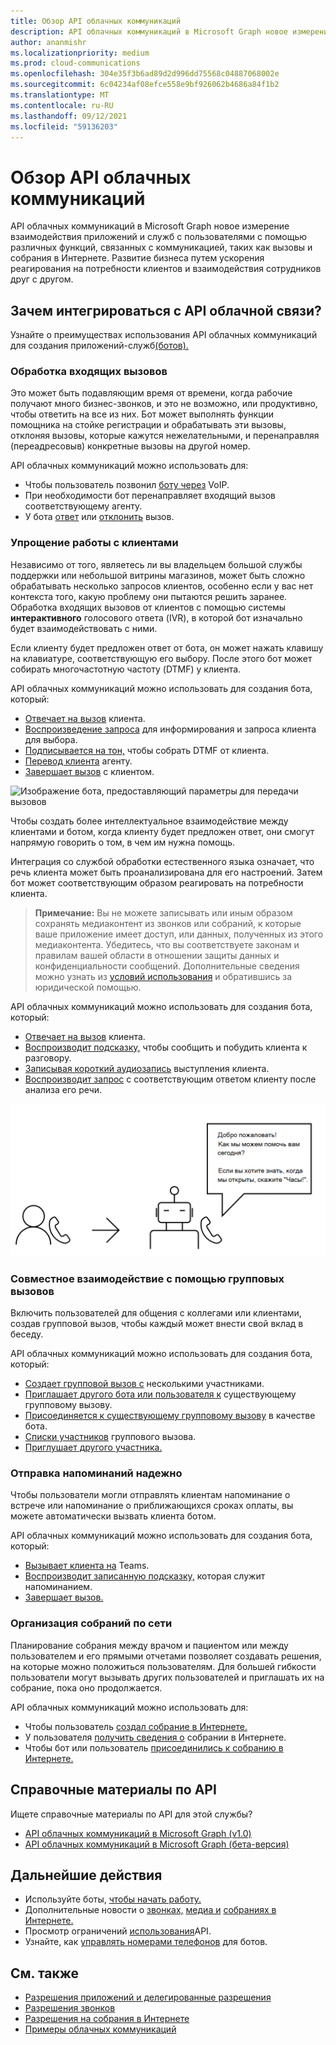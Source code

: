 ```yaml
---
title: Обзор API облачных коммуникаций
description: API облачных коммуникаций в Microsoft Graph новое измерение взаимодействия приложений и служб с пользователями с помощью различных функций, связанных с коммуникацией, таких как вызовы и собрания в Интернете.
author: ananmishr
ms.localizationpriority: medium
ms.prod: cloud-communications
ms.openlocfilehash: 304e35f3b6ad89d2d996dd75568c04887068002e
ms.sourcegitcommit: 6c04234af08efce558e9bf926062b4686a84f1b2
ms.translationtype: MT
ms.contentlocale: ru-RU
ms.lasthandoff: 09/12/2021
ms.locfileid: "59136203"
---
```

# <a name="cloud-communications-api-overview"></a>Обзор API облачных коммуникаций
API облачных коммуникаций в Microsoft Graph новое измерение взаимодействия приложений и служб с пользователями с помощью различных функций, связанных с коммуникацией, таких как вызовы и собрания в Интернете. Развитие бизнеса путем ускорения реагирования на потребности клиентов и взаимодействия сотрудников друг с другом.

## <a name="why-integrate-with-the-cloud-communications-apis"></a>Зачем интегрироваться с API облачной связи?

Узнайте о преимуществах использования API облачных коммуникаций для создания приложений-служб[(ботов).](https://microsoftgraph.github.io/microsoft-graph-comms-samples/docs/articles/calls/register-calling-bot.html?q=create%20bot)

### <a name="handle-incoming-calls"></a>Обработка входящих вызовов

Это может быть подавляющим время от времени, когда рабочие получают много бизнес-звонков, и это не возможно, или продуктивно, чтобы ответить на все из них. Бот может выполнять функции помощника на стойке регистрации и обрабатывать эти вызовы, отклоняя вызовы, которые кажутся нежелательными, и перенаправляя (переадресовыв) конкретные вызовы на другой номер.

API облачных коммуникаций можно использовать для:

- Чтобы пользователь позвонил [боту через](/graph/api/application-post-calls?view=graph-rest-1.0) VoIP.
- При необходимости [](/graph/api/call-redirect?view=graph-rest-1.0) бот перенаправляет входящий вызов соответствующему агенту.
- У бота [ответ](/graph/api/call-answer?view=graph-rest-1.0) или [отклонить](/graph/api/call-reject?view=graph-rest-1.0) вызов.


### <a name="simplify-the-customer-service-experience"></a>Упрощение работы с клиентами
Независимо от того, являетесь ли вы владельцем большой службы поддержки или небольшой витрины магазинов, может быть сложно обрабатывать несколько запросов клиентов, особенно если у вас нет контекста того, какую проблему они пытаются решить заранее. Обработка входящих вызовов от клиентов с помощью системы **интерактивного** голосового ответа (IVR), в которой бот изначально будет взаимодействовать с ними.

Если клиенту будет предложен ответ от бота, он может нажать клавишу на клавиатуре, соответствующую его выбору. После этого бот может собирать многочастотную частоту (DTMF) у клиента.

API облачных коммуникаций можно использовать для создания бота, который:

- [Отвечает на вызов](/graph/api/call-answer?view=graph-rest-1.0) клиента.
- [Воспроизведение запроса](/graph/api/call-playprompt?view=graph-rest-1.0) для информирования и запроса клиента для выбора.
- [Подписывается на тон,](/graph/api/call-subscribetotone?view=graph-rest-1.0) чтобы собрать DTMF от клиента.
- [Перевод клиента](/graph/api/call-transfer?view=graph-rest-1.0) агенту.
- [Завершает вызов](/graph/api/call-delete?view=graph-rest-1.0) с клиентом.

![Изображение бота, предоставляющий параметры для передачи вызовов](images/communications-ivr-transfer.png)

Чтобы создать более интеллектуальное взаимодействие между клиентами и ботом, когда клиенту будет предложен ответ, они смогут напрямую говорить о том, в чем им нужна помощь.

Интеграция со службой обработки естественного языка означает, что речь клиента может быть проанализирована для его настроений. Затем бот может соответствующим образом реагировать на потребности клиента.

>**Примечание:** Вы не можете записывать или иным образом сохранять медиаконтент из звонков или собраний, к которые ваше приложение имеет доступ, или данных, полученных из этого медиаконтента. Убедитесь, что вы соответствуете законам и правилам вашей области в отношении защиты данных и конфиденциальности сообщений. Дополнительные сведения можно узнать из [условий использования](/legal/microsoft-apis/terms-of-use) и обратившись за юридической помощью.

API облачных коммуникаций можно использовать для создания бота, который:

- [Отвечает на вызов](/graph/api/call-answer?view=graph-rest-1.0) клиента.
- [Воспроизводит подсказку,](/graph/api/call-playprompt?view=graph-rest-1.0) чтобы сообщить и побудить клиента к разговору.
- [Записывая короткий аудиозапись](/graph/api/call-record?view=graph-rest-1.0) выступления клиента.
- [Воспроизводит запрос](/graph/api/call-playprompt?view=graph-rest-1.0) с соответствующим ответом клиенту после анализа его речи.

![Изображение бота, который побуждает пользователя дать голосовой ответ](images/communications-ivr.PNG)

### <a name="collaborate-through-group-calls"></a>Совместное взаимодействие с помощью групповых вызовов
Включить пользователей для общения с коллегами или клиентами, создав групповой вызов, чтобы каждый может внести свой вклад в беседу.

API облачных коммуникаций можно использовать для создания бота, который:

- [Создает групповой вызов с](/graph/api/application-post-calls?view=graph-rest-1.0#example-3-create-a-group-call-with-service-hosted-media) несколькими участниками.
- [Приглашает другого бота или пользователя к](/graph/api/participant-invite?view=graph-rest-1.0) существующему групповому вызову.
- [Присоединяется к существующему групповому вызову](/graph/api/application-post-calls?view=graph-rest-1.0#example-5-join-scheduled-meeting-with-service-hosted-media) в качестве бота.
- [Списки участников](/graph/api/call-list-participants?view=graph-rest-1.0) группового вызова.
- [Приглушает другого участника.](/graph/api/participant-mute?view=graph-rest-1.0)

### <a name="send-reminders-reliably"></a>Отправка напоминаний надежно
Чтобы пользователи могли отправлять клиентам напоминание о встрече или напоминание о приближающихся сроках оплаты, вы можете автоматически вызвать клиента ботом. <!--If the customer misses the call, it will leave a voicemail with the automated message. (Add this back once bot to PSTN calling works)-->

API облачных коммуникаций можно использовать для создания бота, который:

- [Вызывает клиента на](/graph/api/application-post-calls?view=graph-rest-1.0) Teams.
- [Воспроизводит записанную подсказку,](/graph/api/call-playprompt?view=graph-rest-1.0) которая служит напоминанием.
- [Завершает вызов.](/graph/api/call-delete?view=graph-rest-1.0)


### <a name="set-up-online-meetings"></a>Организация собраний по сети
Планирование собрания между врачом и пациентом или между пользователем и его прямыми отчетами позволяет создавать решения, на которые можно положиться пользователям. Для большей гибкости пользователи могут вызывать других пользователей и приглашать их на собрание, пока оно продолжается.

API облачных коммуникаций можно использовать для:

- Чтобы пользователь [создал собрание в Интернете.](/graph/api/application-post-onlinemeetings?view=graph-rest-1.0)
- У пользователя [получить сведения о](/graph/api/onlinemeeting-get?view=graph-rest-1.0) собрании в Интернете.
- Чтобы бот или пользователь [присоединились к собранию в Интернете.](/graph/api/application-post-calls?view=graph-rest-1.0#example-5-join-scheduled-meeting-with-service-hosted-media)

## <a name="api-reference"></a>Справочные материалы по API
Ищете справочные материалы по API для этой службы?

- [API облачных коммуникаций в Microsoft Graph (v1.0)](/graph/api/resources/communications-api-overview?view=graph-rest-1.0)
- [API облачных коммуникаций в Microsoft Graph (бета-версия)](/graph/api/resources/communications-api-overview?view=graph-rest-beta)

## <a name="next-steps"></a>Дальнейшие действия

- Используйте боты, [чтобы начать работу.](cloud-communications-get-started.md)
- Дополнительные новости о [звонках,](cloud-communications-calls.md) [медиа и](cloud-communications-media.md) [собраниях в Интернете.](cloud-communications-online-meetings.md)
- Просмотр ограничений [использования](throttling.md#cloud-communication-service-limits)API.
- Узнайте, как [управлять номерами телефонов](cloud-communications-phone-number.md) для ботов.

## <a name="see-also"></a>См. также

- [Разрешения приложений и делегированные разрешения](/azure/active-directory/develop/v1-permissions-and-consent)
- [Разрешения звонков](./permissions-reference.md#calls-permissions)
- [Разрешения на собрания в Интернете](./permissions-reference.md#online-meetings-permissions)
- [Примеры облачных коммуникаций](https://github.com/microsoftgraph/microsoft-graph-comms-samples)
